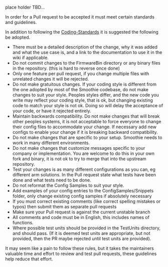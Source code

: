 place holder TBD...

In order for a Pull request to be accepted it must meet certain standards and guidelines.

In addition to following the [Coding-Standards](http://smoothieware.org/coding-standards) it is suggested the following be adopted.

* There must be a detailed description of the change, why it was added and what the use case is, and a link to the documentation to use it in the wiki if applicable.
* Do not commit changes to the FirmwareBin directory or any binary files in the repository. (this is hard to reverse once done)
* Only one feature per pull request, if you change multiple files with unrelated changes it will be rejected.
* Do not make gratuitous changes. If your coding style is different from the one adopted by most of the Smoothie codebase, do not make changes to suit your style. Peoples styles differ, and the new code you write may reflect your coding style, that is ok, but changing existing code to match your style is not ok. Doing so will delay the acceptance of your code, or have it rejected entirely.
* Maintain backwards compatibility. Do not make changes that will break other peoples systems, it is not acceptable to force everyone to change their config files to accommodate your change. If necessary add new configs to enable your change if it is breaking backward compatibility.
* Do not make changes that are specific to your setup. Smoothie needs to work in many different environments.
* Do not make changes that customize messages specific to your company or implementation. You are welcome to do this in your own fork and binary, it is not ok to try to merge that into the upstream repository.
* Test your changes is as many different configurations as you can, eg different arm solutions. In the Pull request state what tests have been done and what tests need to be done.
* Do not reformat the Config Samples to suit your style.
* Add examples of your config entries to the ConfigSamples/Snippets folder, only change existing config samples if absolutely necessary
* If you must correct existing comments (like correct spelling mistakes or typos) then submit them as separate pull requests
* Make sure your Pull request is against the current unstable branch
* All comments and code must be in English, this includes names of functions.
* Where possible test units should be provided in the TestUnits directory, and should pass. (If it is deemed test units are appropriate, but not provided, then the PR maybe rejected until test units are provided).

It may seem like a pain to follow these rules, but it takes the maintainers valuable time and effort to review and test pull requests, these guidelines help reduce that effort.
